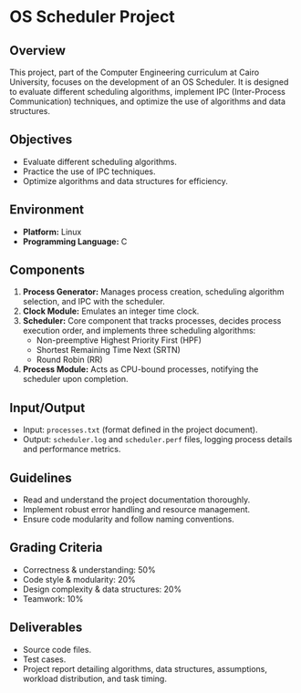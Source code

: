 # OS Scheduler Project

## Overview

This project, part of the Computer Engineering curriculum at Cairo University, focuses on the development of an OS Scheduler. It is designed to evaluate different scheduling algorithms, implement IPC (Inter-Process Communication) techniques, and optimize the use of algorithms and data structures.

## Objectives

- Evaluate different scheduling algorithms.
- Practice the use of IPC techniques.
- Optimize algorithms and data structures for efficiency.

## Environment

- **Platform:** Linux
- **Programming Language:** C

## Components

1. **Process Generator:** Manages process creation, scheduling algorithm selection, and IPC with the scheduler.
2. **Clock Module:** Emulates an integer time clock.
3. **Scheduler:** Core component that tracks processes, decides process execution order, and implements three scheduling algorithms:
   - Non-preemptive Highest Priority First (HPF)
   - Shortest Remaining Time Next (SRTN)
   - Round Robin (RR)
4. **Process Module:** Acts as CPU-bound processes, notifying the scheduler upon completion.

## Input/Output

- Input: `processes.txt` (format defined in the project document).
- Output: `scheduler.log` and `scheduler.perf` files, logging process details and performance metrics.

## Guidelines

- Read and understand the project documentation thoroughly.
- Implement robust error handling and resource management.
- Ensure code modularity and follow naming conventions.

## Grading Criteria

- Correctness & understanding: 50%
- Code style & modularity: 20%
- Design complexity & data structures: 20%
- Teamwork: 10%

## Deliverables

- Source code files.
- Test cases.
- Project report detailing algorithms, data structures, assumptions, workload distribution, and task timing.
